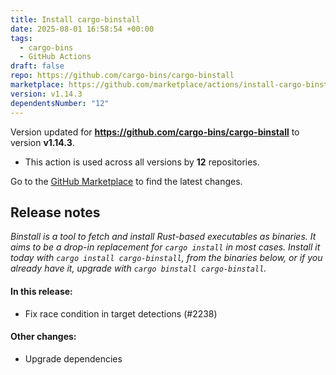 ```yaml
---
title: Install cargo-binstall
date: 2025-08-01 16:58:54 +00:00
tags:
  - cargo-bins
  - GitHub Actions
draft: false
repo: https://github.com/cargo-bins/cargo-binstall
marketplace: https://github.com/marketplace/actions/install-cargo-binstall
version: v1.14.3
dependentsNumber: "12"
---
```



Version updated for **https://github.com/cargo-bins/cargo-binstall** to version **v1.14.3**.
- This action is used across all versions by **12** repositories.

Go to the [GitHub Marketplace](https://github.com/marketplace/actions/install-cargo-binstall) to find the latest changes.

## Release notes

_Binstall is a tool to fetch and install Rust-based executables as binaries. It aims to be a drop-in replacement for `cargo install` in most cases. Install it today with `cargo install cargo-binstall`, from the binaries below, or if you already have it, upgrade with `cargo binstall cargo-binstall`._

#### In this release:

- Fix race condition in target detections (#2238)

#### Other changes:

- Upgrade dependencies
